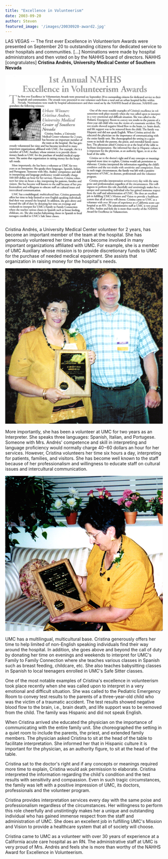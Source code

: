 ```yaml
---
title: "Excellence in Volunteerism"
date: 2003-09-20
author: Steven
featured_image: '/images/20030920-award2.jpg'
---
```


LAS VEGAS -- The first ever Excellence in Volunteerism Awards were presented on September 20 to outstanding citizens for dedicated service to their hospitals and communities. [...] Nominations were made by hospital administrators and then voted on by the NAHHS board of directors. NAHHS [congratulates] **Cristina Andrés, University Medical Center of Southern Nevada**

![](/images/20030920-award3.jpg)

Cristina Andrés, a University Medical Center volunteer for 2 years, has become an important member of the team at the hospital. She has generously volunteered her time and has become involved in many important organizations affiliated with UMC. For example, she is a member of UMC Auxiliary whose mission is to provide discretionary funds to UMC for the purchase of needed medical equipment. She assists that organization in raising money for the hospital's needs.

![](/images/20030920-award1.jpg)

More importantly, she has been a volunteer at UMC for two years as an Interpreter. She speaks three languages: Spanish, Italian, and Portugese. Someone with Mrs. Andrés' competence and skill in interpreting and language proficiency would normally charge $40-$60 dollars an hour for her services. However, Cristina volunteers her time six hours a day, interpreting for patients, families, and visitors. She has become well known to the staff because of her professionalism and willingness to educate staff on cultural issues and intercultural communication.

![](/images/20030920-award2.jpg)

UMC has a multilingual, multicultural base. Cristina generously offers her time to help limited of non-English speaking individuals find their way around the hospital. In addition, she goes above and beyond the call of duty by donating her time on evenings and weekends to interpret for UMC's Family to Family Connection where she teaches various classes in Spanish such as breast feeding, childcare, etc. She also teaches babysitting classes in Spanish to local teenagers enrolled in UMC's Safe Sitter classes.

One of the most notable examples of Cristina's excellence in volunteerism took place recently when she was called upon to interpret in a very emotional and difficult situation. She was called to the Pediatric Emergency Room to convey test results to the parents of a three-year-old child who was the victim of a traumatic accident. The test results showed negative blood flow to the brain, i.e., brain death, and life support was to be removed from the child. The family was Hispanic and did not speak English. 

When Cristina arrived she educated the physician on the importance of communicating with the entire family unit. She choreographed the setting in a quiet room to include the parents, the priest, and extended family members. The physician asked Cristina to sit at the head of the table to facilitate interpretation. She informed her that in Hispanic culture it is important for the physician, as an authority figure, to sit at the head of the table.

Cristina sat to the doctor's right and if any concepts or meanings required more time to explain, Cristina would ask permission to elaborate. Cristina interpreted the information regarding the child's condition and the test results with sensitivity and compassion. Even in such tragic circumstances, the family was left with a positive impression of UMC, its doctors, professionals and the volunteer program.

Cristina provides interpretation services every day with the same poise and professionalism regardless of the circumstances. Her willingness to perform this role cheerfully and unstintingly makes her a unique and outstanding individual who has gained immense respect from the staff and administration of UMC. She does an excellent job in fulfilling UMC's Mission and Vision to provide a healthcare system that all of society will choose.

Cristina came to UMC as a volunteer with over 30 years of experience at a California acute care hospital as an RN. The administrative staff at UMC is very proud of Mrs. Andrés and feels she is more than worthy of the NAHHS Award for Excellence in Volunteerism.